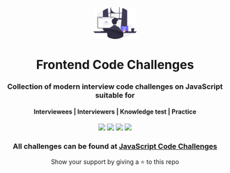 <div align="center">
	<a href=""><img src="web/public/hero.svg" alt="hero" width="100px"/></a>
	<h1>Frontend Code Challenges</h1>
	<h3>Collection of modern interview code challenges on JavaScript suitable for</h3>
	<h4>Interviewees | Interviewers | Knowledge test | Practice</h4>
	<p>
		<a name="stars"><img src="https://img.shields.io/github/stars/sadanandpai/javascript-code-challenges?style=for-the-badge"></a>
		<a name="forks"><img src="https://img.shields.io/github/forks/sadanandpai/javascript-code-challenges?logoColor=green&style=for-the-badge"></a>
		<a name="contributions"><img src="https://img.shields.io/github/contributors/sadanandpai/javascript-code-challenges?logoColor=green&style=for-the-badge"></a>
		<a name="license"><img src="https://img.shields.io/github/license/sadanandpai/javascript-code-challenges?style=for-the-badge"></a>
	</p>
	<h3>All challenges can be found at <a href="">JavaScript Code Challenges</a></h3>
	<p>Show your support by giving a ⭐ to this repo</p>
</div>